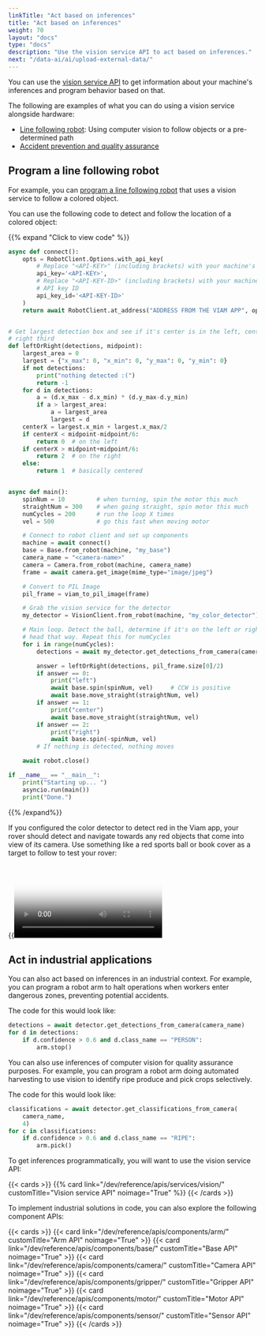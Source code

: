 ```yaml
---
linkTitle: "Act based on inferences"
title: "Act based on inferences"
weight: 70
layout: "docs"
type: "docs"
description: "Use the vision service API to act based on inferences."
next: "/data-ai/ai/upload-external-data/"
---
```


You can use the [vision service API](/dev/reference/apis/services/vision/) to get information about your machine's inferences and program behavior based on that.

The following are examples of what you can do using a vision service alongside hardware:

- [Line following robot](#program-a-line-following-robot): Using computer vision to follow objects or a pre-determined path
- [Accident prevention and quality assurance](#act-in-industrial-applications)

## Program a line following robot

For example, you can [program a line following robot](/tutorials/services/color-detection-scuttle/) that uses a vision service to follow a colored object.

You can use the following code to detect and follow the location of a colored object:

{{% expand "Click to view code" %}}

```python {class="line-numbers linkable-line-numbers"}
async def connect():
    opts = RobotClient.Options.with_api_key(
        # Replace "<API-KEY>" (including brackets) with your machine's API key
        api_key='<API-KEY>',
        # Replace "<API-KEY-ID>" (including brackets) with your machine's
        # API key ID
        api_key_id='<API-KEY-ID>'
    )
    return await RobotClient.at_address("ADDRESS FROM THE VIAM APP", opts)


# Get largest detection box and see if it's center is in the left, center, or
# right third
def leftOrRight(detections, midpoint):
    largest_area = 0
    largest = {"x_max": 0, "x_min": 0, "y_max": 0, "y_min": 0}
    if not detections:
        print("nothing detected :(")
        return -1
    for d in detections:
        a = (d.x_max - d.x_min) * (d.y_max-d.y_min)
        if a > largest_area:
            a = largest_area
            largest = d
    centerX = largest.x_min + largest.x_max/2
    if centerX < midpoint-midpoint/6:
        return 0  # on the left
    if centerX > midpoint+midpoint/6:
        return 2  # on the right
    else:
        return 1  # basically centered


async def main():
    spinNum = 10         # when turning, spin the motor this much
    straightNum = 300    # when going straight, spin motor this much
    numCycles = 200      # run the loop X times
    vel = 500            # go this fast when moving motor

    # Connect to robot client and set up components
    machine = await connect()
    base = Base.from_robot(machine, "my_base")
    camera_name = "<camera-name>"
    camera = Camera.from_robot(machine, camera_name)
    frame = await camera.get_image(mime_type="image/jpeg")

    # Convert to PIL Image
    pil_frame = viam_to_pil_image(frame)

    # Grab the vision service for the detector
    my_detector = VisionClient.from_robot(machine, "my_color_detector")

    # Main loop. Detect the ball, determine if it's on the left or right, and
    # head that way. Repeat this for numCycles
    for i in range(numCycles):
        detections = await my_detector.get_detections_from_camera(camera_name)

        answer = leftOrRight(detections, pil_frame.size[0]/2)
        if answer == 0:
            print("left")
            await base.spin(spinNum, vel)     # CCW is positive
            await base.move_straight(straightNum, vel)
        if answer == 1:
            print("center")
            await base.move_straight(straightNum, vel)
        if answer == 2:
            print("right")
            await base.spin(-spinNum, vel)
        # If nothing is detected, nothing moves

    await robot.close()

if __name__ == "__main__":
    print("Starting up... ")
    asyncio.run(main())
    print("Done.")
```

{{% /expand%}}

If you configured the color detector to detect red in the Viam app, your rover should detect and navigate towards any red objects that come into view of its camera.
Use something like a red sports ball or book cover as a target to follow to test your rover:

<div class="aligncenter">
{{<video webm_src="https://storage.googleapis.com/docs-blog/tutorials/videos/scuttledemos_colordetection.webm" mp4_src="https://storage.googleapis.com/docs-blog/tutorials/videos/scuttledemos_colordetection.mp4" poster="/tutorials/scuttlebot/scuttledemos_colordetection.jpg" alt="Detecting color with a Scuttle Robot">}}
</div>

## Act in industrial applications

You can also act based on inferences in an industrial context.
For example, you can program a robot arm to halt operations when workers enter dangerous zones, preventing potential accidents.

The code for this would look like:

```python {class="line-numbers linkable-line-numbers"}
detections = await detector.get_detections_from_camera(camera_name)
for d in detections:
    if d.confidence > 0.6 and d.class_name == "PERSON":
        arm.stop()
```

You can also use inferences of computer vision for quality assurance purposes.
For example, you can program a robot arm doing automated harvesting to use vision to identify ripe produce and pick crops selectively.

The code for this would look like:

```python {class="line-numbers linkable-line-numbers"}
classifications = await detector.get_classifications_from_camera(
    camera_name,
    4)
for c in classifications:
    if d.confidence > 0.6 and d.class_name == "RIPE":
        arm.pick()
```

To get inferences programmatically, you will want to use the vision service API:

{{< cards >}}
{{% card link="/dev/reference/apis/services/vision/" customTitle="Vision service API" noimage="True" %}}
{{< /cards >}}

To implement industrial solutions in code, you can also explore the following component APIs:

{{< cards >}}
{{< card link="/dev/reference/apis/components/arm/" customTitle="Arm API" noimage="True" >}}
{{< card link="/dev/reference/apis/components/base/" customTitle="Base API" noimage="True" >}}
{{< card link="/dev/reference/apis/components/camera/" customTitle="Camera API" noimage="True" >}}
{{< card link="/dev/reference/apis/components/gripper/" customTitle="Gripper API" noimage="True" >}}
{{< card link="/dev/reference/apis/components/motor/" customTitle="Motor API" noimage="True" >}}
{{< card link="/dev/reference/apis/components/sensor/" customTitle="Sensor API" noimage="True" >}}
{{< /cards >}}
